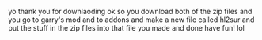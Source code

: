 yo thank you for downlaoding
ok so you download both of the zip files
 and you go to garry's mod and to addons
 and make a new file called hl2sur
 and put the stuff in the zip files into that file
 you made
 and done
 have fun!
 lol
